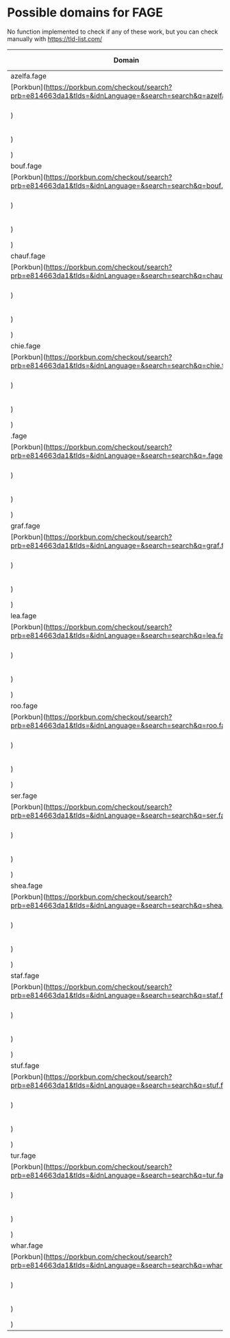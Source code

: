 # Possible domains for FAGE

No function implemented to check if any of these work, but you can check manually with https://tld-list.com/

| Domain | Porkbun | NameCheap | Google Domains |
|---|---|---|---|
| azelfa.fage | [Porkbun](https://porkbun.com/checkout/search?prb=e814663da1&tlds=&idnLanguage=&search=search&q=azelfa.fage) | [Namecheap](https://www.namecheap.com/domains/registration/results/?domain=azelfa.fage) | [Google](https://domains.google.com/registrar/search?searchTerm=azelfa.fage) |
| bouf.fage | [Porkbun](https://porkbun.com/checkout/search?prb=e814663da1&tlds=&idnLanguage=&search=search&q=bouf.fage) | [Namecheap](https://www.namecheap.com/domains/registration/results/?domain=bouf.fage) | [Google](https://domains.google.com/registrar/search?searchTerm=bouf.fage) |
| chauf.fage | [Porkbun](https://porkbun.com/checkout/search?prb=e814663da1&tlds=&idnLanguage=&search=search&q=chauf.fage) | [Namecheap](https://www.namecheap.com/domains/registration/results/?domain=chauf.fage) | [Google](https://domains.google.com/registrar/search?searchTerm=chauf.fage) |
| chie.fage | [Porkbun](https://porkbun.com/checkout/search?prb=e814663da1&tlds=&idnLanguage=&search=search&q=chie.fage) | [Namecheap](https://www.namecheap.com/domains/registration/results/?domain=chie.fage) | [Google](https://domains.google.com/registrar/search?searchTerm=chie.fage) |
| .fage | [Porkbun](https://porkbun.com/checkout/search?prb=e814663da1&tlds=&idnLanguage=&search=search&q=.fage) | [Namecheap](https://www.namecheap.com/domains/registration/results/?domain=.fage) | [Google](https://domains.google.com/registrar/search?searchTerm=.fage) |
| graf.fage | [Porkbun](https://porkbun.com/checkout/search?prb=e814663da1&tlds=&idnLanguage=&search=search&q=graf.fage) | [Namecheap](https://www.namecheap.com/domains/registration/results/?domain=graf.fage) | [Google](https://domains.google.com/registrar/search?searchTerm=graf.fage) |
| lea.fage | [Porkbun](https://porkbun.com/checkout/search?prb=e814663da1&tlds=&idnLanguage=&search=search&q=lea.fage) | [Namecheap](https://www.namecheap.com/domains/registration/results/?domain=lea.fage) | [Google](https://domains.google.com/registrar/search?searchTerm=lea.fage) |
| roo.fage | [Porkbun](https://porkbun.com/checkout/search?prb=e814663da1&tlds=&idnLanguage=&search=search&q=roo.fage) | [Namecheap](https://www.namecheap.com/domains/registration/results/?domain=roo.fage) | [Google](https://domains.google.com/registrar/search?searchTerm=roo.fage) |
| ser.fage | [Porkbun](https://porkbun.com/checkout/search?prb=e814663da1&tlds=&idnLanguage=&search=search&q=ser.fage) | [Namecheap](https://www.namecheap.com/domains/registration/results/?domain=ser.fage) | [Google](https://domains.google.com/registrar/search?searchTerm=ser.fage) |
| shea.fage | [Porkbun](https://porkbun.com/checkout/search?prb=e814663da1&tlds=&idnLanguage=&search=search&q=shea.fage) | [Namecheap](https://www.namecheap.com/domains/registration/results/?domain=shea.fage) | [Google](https://domains.google.com/registrar/search?searchTerm=shea.fage) |
| staf.fage | [Porkbun](https://porkbun.com/checkout/search?prb=e814663da1&tlds=&idnLanguage=&search=search&q=staf.fage) | [Namecheap](https://www.namecheap.com/domains/registration/results/?domain=staf.fage) | [Google](https://domains.google.com/registrar/search?searchTerm=staf.fage) |
| stuf.fage | [Porkbun](https://porkbun.com/checkout/search?prb=e814663da1&tlds=&idnLanguage=&search=search&q=stuf.fage) | [Namecheap](https://www.namecheap.com/domains/registration/results/?domain=stuf.fage) | [Google](https://domains.google.com/registrar/search?searchTerm=stuf.fage) |
| tur.fage | [Porkbun](https://porkbun.com/checkout/search?prb=e814663da1&tlds=&idnLanguage=&search=search&q=tur.fage) | [Namecheap](https://www.namecheap.com/domains/registration/results/?domain=tur.fage) | [Google](https://domains.google.com/registrar/search?searchTerm=tur.fage) |
| whar.fage | [Porkbun](https://porkbun.com/checkout/search?prb=e814663da1&tlds=&idnLanguage=&search=search&q=whar.fage) | [Namecheap](https://www.namecheap.com/domains/registration/results/?domain=whar.fage) | [Google](https://domains.google.com/registrar/search?searchTerm=whar.fage) |
